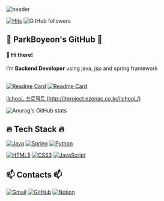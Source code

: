 <!-- ![header](https://capsule-render.vercel.app/api?type=slice&color=FFCCE6&height=300&section=header&text=ParkBoyeon&fontSize=90) -->
<!-- ![header](https://capsule-render.vercel.app/api?type=slice&color=D6ADFA&height=300&section=header&text=ParkBoyeon&fontSize=90) -->
![header](https://capsule-render.vercel.app/api?type=slice&color=BBB2E9&height=300&section=header&text=ParkBoyeon&fontSize=90)


[![Hits](https://hits.seeyoufarm.com/api/count/incr/badge.svg?url=https%3A%2F%2Fgithub.com%2FParkBoyeon&count_bg=%23CBA9FF&title_bg=%23555555&icon=&icon_color=%23E7E7E7&title=hits&edge_flat=true)](https://hits.seeyoufarm.com)
![GitHub followers](https://img.shields.io/github/followers/ParkBoyeon?style=social)




<!-- <h2 align=center> 💜 ParkBoyeon's GitHub 💜 </h2> -->
## 💜 ParkBoyeon's GitHub 💜
#### 👋 Hi there! 

I’m <b>Backend Developer</b> using java, jsp and spring framework
<br>
<br>




<!-- - 👀 I’m interested in ...
- 💞️ I’m looking to collaborate on ...
- 📫 How to reach me ...
 -->

[![Readme Card](https://github-readme-stats.vercel.app/api/pin/?username=ParkBoyeon&repo=ParkBoyeon&theme=buefy)](https://github.com/ParkBoyeon/ParkBoyeon)
[![Readme Card](https://github-readme-stats.vercel.app/api/pin/?username=ParkBoyeon&repo=ilchooL&theme=buefy)](https://github.com/ParkBoyeon/ilchooL)

[ilchooL 프로젝트 (http://itproject.ezenac.co.kr/ilchooL/)](http://itproject.ezenac.co.kr/ilchooL/)

![Anurag's GitHub stats](https://github-readme-stats.vercel.app/api?username=ParkBoyeon&&show_icons=true&theme=buefy)


## 🔥 Tech Stack 🔥
<!-- <h2 align=center> 🔥 Tech Stack 🔥 <h2> -->


[![Java](https://img.shields.io/badge/Java-007396?style=flat-square&logo=Java&logoColor=white)](https://java.com/ko/)
[![Spring](https://img.shields.io/badge/Spring-6DB33F?style=flat-square&logo=Spring&logoColor=white)](https://spring.io/)
[![Python](https://img.shields.io/badge/Python-3776AB?style=flat-square&logo=Python&logoColor=white)](https://www.python.org/)

[![HTML5](https://img.shields.io/badge/HTML5-E34F26?style=flat-square&logo=HTML5&logoColor=white)]()
[![CSS3](https://img.shields.io/badge/CSS3-1572B6?style=flat-square&logo=CSS3&logoColor=white)]()
[![JavaScript](https://img.shields.io/badge/JavaScript-F7DF1E?style=flat-square&logo=JavaScript&logoColor=black)]()

  

## 📫 Contacts 📫
<!-- <h2 align=center> 📫 Contacts 📫 </h2> -->

[![Gmail](https://img.shields.io/badge/Gmail-EA4335?style=flat-square&logo=Gmail&logoColor=white)](bo3893@gmail.com)
[![GitHub](https://img.shields.io/badge/GitHub-181717?style=flat-square&logo=GitHub&logoColor=white)](https://github.com/ParkBoyeon)
[![Notion](https://img.shields.io/badge/Notion-003366?style=flat-square&logo=Notion&logoColor=white)](https://courageous-sidewalk-baa.notion.site/STUDY-ba91174e1864497fbedd7c68c728ab35)

